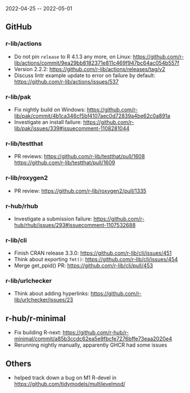 
2022-04-25 -- 2022-05-01

## GitHub

### r-lib/actions

- Do not pin `release` to R 4.1.3 any more, on Linux:
  https://github.com/r-lib/actions/commit/9ea29bb8182371e811c469f947bc64ac054b557f
- Version 2.2.2: https://github.com/r-lib/actions/releases/tag/v2
- Discuss lintr example update to error on failure by default:
  https://github.com/r-lib/actions/issues/537

### r-lib/pak

- Fix nightly build on Windows:
  https://github.com/r-lib/pak/commit/4b1ca346cf5bf4107aec0d72839a4be62c0a891a
- Investigate an install failure:
  https://github.com/r-lib/pak/issues/339#issuecomment-1108281044

### r-lib/testthat

- PR reviews:
  https://github.com/r-lib/testthat/pull/1608
  https://github.com/r-lib/testthat/pull/1609

### r-lib/roxygen2

- PR review:
  https://github.com/r-lib/roxygen2/pull/1335

### r-hub/rhub

- Investigate a submission failure:
  https://github.com/r-hub/rhub/issues/293#issuecomment-1107532688

### r-lib/cli

- Finish CRAN release 3.3.0:
  https://github.com/r-lib/cli/issues/451
- Think about exporting `fmt()`:
  https://github.com/r-lib/cli/issues/454
- Merge get_ppid() PR:
  https://github.com/r-lib/cli/pull/453

### r-lib/urlchecker

- Think about adding hyperlinks:
  https://github.com/r-lib/urlchecker/issues/23

## r-hub/r-minimal

- Fix building R-next:
  https://github.com/r-hub/r-minimal/commit/a85b3ccdc62ea5e9fbcfe7276bffe73eaa2020e4
- Rerunning nightly manually, apparently GHCR had some issues

## Others

- helped track down a bug on M1 R-devel in
  https://github.com/tidymodels/multilevelmod/
